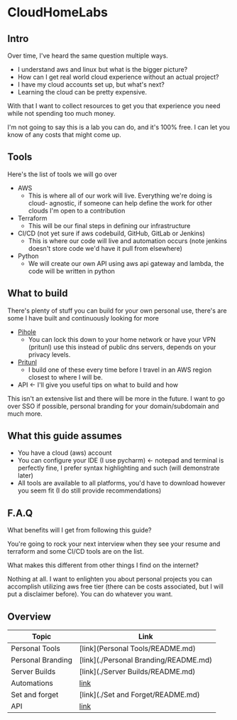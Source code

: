 # CloudHomeLabs

## Intro

Over time, I've heard the same question multiple ways.

- I understand aws and linux but what is the bigger picture?
- How can I get real world cloud experience without an actual project?
- I have my cloud accounts set up, but what's next?
- Learning the cloud can be pretty expensive.

With that I want to collect resources to get you that experience you need while
not spending too much money.

I'm not going to say this is a lab you can do, and it's 100% free. I can let you
know of any costs that might come up.

## Tools

Here's the list of tools we will go over

- AWS
  - This is where all of our work will live. Everything we're doing is cloud-
  agnostic, if someone can help define the work for other clouds I'm open to
  a contribution
- Terraform
  - This will be our final steps in defining our infrastructure
- CI/CD (not yet sure if aws codebuild, GitHub, GitLab or Jenkins)
  - This is where our code will live and automation occurs (note jenkins doesn't
  store code we'd have it pull from elsewhere)
- Python
  - We will create our own API using aws api gateway and lambda, the code will
  be written in python

## What to build

There's plenty of stuff you can build for your own personal use, there's are
some I have built and continuously looking for more

- [Pihole](https://pi-hole.net)
  - You can lock this down to your home network or have your VPN (pritunl)
  use this instead of public dns servers, depends on your privacy levels.
- [Pritunl](https://pritunl.com)
  - I build one of these every time before I travel in an AWS region closest
  to where I will be.
- API <- I'll give you useful tips on what to build and how

This isn't an extensive list and there will be more in the future. I want to go
over SSO if possible, personal branding for your domain/subdomain and much
more.

## What this guide assumes

- You have a cloud (aws) account
- You can configure your IDE (I use pycharm) <- notepad and terminal is
perfectly fine, I prefer syntax highlighting and such (will demonstrate later)
- All tools are available to all platforms, you'd have to download however
you seem fit (I do still provide recommendations)

## F.A.Q

What benefits will I get from following this guide?

You're going to rock your next interview when they see your resume and
terraform and some CI/CD tools are on the list.

What makes this different from other things I find on the internet?

Nothing at all. I want to enlighten you about personal projects you can
accomplish utilizing aws free tier (there can be costs associated, but I
will put a disclaimer before). You can do whatever you want.

## Overview

| Topic             | Link                                  |
|-------------------|---------------------------------------|
| Personal Tools    | [link](Personal Tools/README.md)      |
| Personal Branding | [link](./Personal Branding/README.md) |
| Server Builds     | [link](./Server Builds/README.md)     |
| Automations       | [link](./Automations/README.md)       |
| Set and forget    | [link](./Set and Forget/README.md)    |
| API               | [link](./API/README.md)               |
